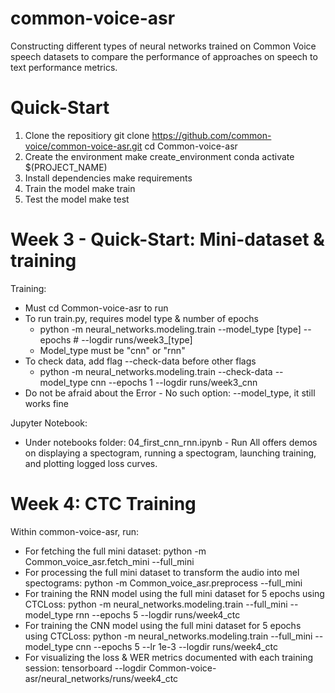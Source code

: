 # common-voice-asr
Constructing different types of neural networks trained on Common Voice speech datasets to compare the performance of approaches on speech to text performance metrics. 

# Quick-Start
1. Clone the repositiory
    git clone https://github.com/common-voice/common-voice-asr.git
    cd Common-voice-asr
2. Create the environment
    make create_environment
    conda activate $(PROJECT_NAME)
3. Install dependencies
    make requirements
4. Train the model
    make train
5. Test the model
    make test

# Week 3 - Quick-Start: Mini-dataset & training
Training:
- Must cd Common-voice-asr to run
- To run train.py, requires model type & number of epochs
    - python -m neural_networks.modeling.train --model_type [type] --epochs # --logdir runs/week3_[type]
    - Model_type must be "cnn" or "rnn" 
- To check data, add flag --check-data before other flags
    - python -m neural_networks.modeling.train --check-data --model_type cnn --epochs 1 --logdir runs/week3_cnn
- Do not be afraid about the Error - No such option: --model_type, it still works fine

Jupyter Notebook: 
- Under notebooks folder: 04_first_cnn_rnn.ipynb - Run All offers demos on displaying a spectogram, running a spectogram, launching training, and plotting logged loss curves.

# Week 4: CTC Training
Within common-voice-asr, run:
- For fetching the full mini dataset: 
    python -m Common_voice_asr.fetch_mini --full_mini
- For processing the full mini dataset to transform the audio into mel spectograms: 
    python -m Common_voice_asr.preprocess --full_mini
- For training the RNN model using the full mini dataset for 5 epochs using CTCLoss:
    python -m neural_networks.modeling.train --full_mini --model_type rnn --epochs 5 --logdir runs/week4_ctc
- For training the CNN model using the full mini dataset for 5 epochs using CTCLoss:
    python -m neural_networks.modeling.train --full_mini --model_type cnn --epochs 5 --lr 1e-3 --logdir runs/week4_ctc
- For visualizing the loss & WER metrics documented with each training session:
    tensorboard --logdir Common-voice-asr/neural_networks/runs/week4_ctc


